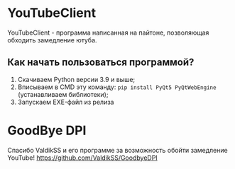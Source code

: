# YouTubeClient
YouTubeClient - программа написанная на пайтоне, позволяющая обходить замедление ютуба.

## Как начать пользоваться программой?
1. Скачиваем Python версии 3.9 и выше;
2. Вписываем в CMD эту команду: `pip install PyQt5 PyQtWebEngine` (устанавливаем библиотеки);
3. Запускаем EXE-файл из релиза

# GoodBye DPI
Спасибо ValdikSS и его программе за возможность обойти замедление YouTube!
https://github.com/ValdikSS/GoodbyeDPI
